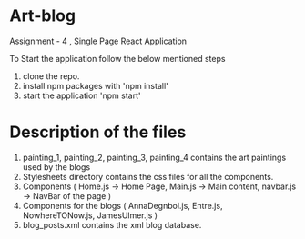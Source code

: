 # Art-blog
Assignment - 4 , Single Page React Application

To Start the application follow the below mentioned steps

1) clone the repo.
2) install npm packages with 'npm install'
3) start the application 'npm start'

# Description of the files 
1) painting_1, painting_2, painting_3, painting_4 contains the art paintings used by the blogs
2) Stylesheets directory contains the css files for all the components.
3) Components ( Home.js -> Home Page, Main.js -> Main content, navbar.js -> NavBar of the page )
4) Components for the blogs ( AnnaDegnbol.js, Entre.js, NowhereTONow.js, JamesUlmer.js )
5) blog_posts.xml contains the xml blog database.
